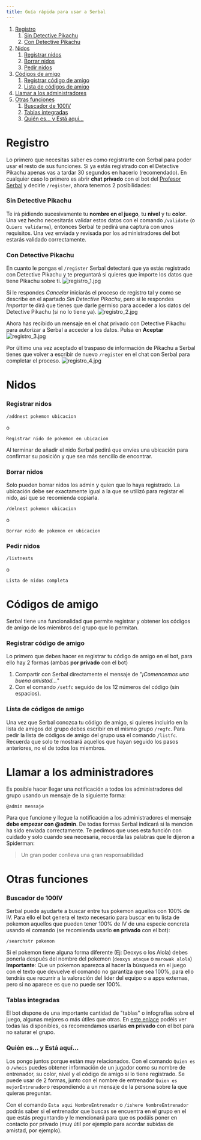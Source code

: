 ```yaml
---
title: Guía rápida para usar a Serbal
---
```

1. [Registro](#registro)  
    1. [Sin Detective Pikachu](#sin-detective-pikachu)  
    2. [Con Detective Pikachu](#con-detective-pikachu)  
2. [Nidos](#nidos)  
    1. [Registrar nidos](#registrar-nidos)  
    2. [Borrar nidos](#borrar-nidos)  
    3. [Pedir nidos](#pedir-nidos)  
3. [Códigos de amigo](#códigos-de-amigo)  
    1. [Registrar código de amigo](#registrar-código-de-amigo)  
    2. [Lista de códigos de amigo](#lista-de-códigos-de-amigo)  
4. [Llamar a los administradores](#Llamar-a-los-administradores)  
5. [Otras funciones](#otras-funciones)  
    1. [Buscador de 100IV](#buscador-de-100iv)  
    2. [Tablas integradas](#tablas-integradas)  
    3. [Quién es… y Está aquí…](#quién-es-y-está-aquí)  
    
    
# Registro
Lo primero que necesitas saber es como registrarte con Serbal para poder usar el resto de sus funciones. Si ya estás registrado con el Detective Pikachu apenas vas a tardar 30 segundos en hacerlo (recomendado).
En cualquier caso lo primero es abrir **chat privado** con el bot del [Profesor Serbal](https://t.me/profserbalbot) y decirle `/register`, ahora tenemos 2 posibilidades:

### Sin Detective Pikachu
Te irá pidiendo sucesivamente tu **nombre en el juego**, tu **nivel** y tu **color**. Una vez hecho necesitarás validar estos datos con el comando `/validate` (o `Quiero validarme`), entonces Serbal te pedirá una captura con unos requisitos. Una vez enviada y revisada por los administradores del bot estarás validado correctamente.

### Con Detective Pikachu
En cuanto le pongas el `/register` Serbal detectará que ya estás registrado con Detective Pikachu y te preguntará si quieres que importe los datos que tiene Pikachu sobre ti.
![registro_1.jpg](images/registro_1.jpg)

Si le respondes *Cancelar* iniciarás el proceso de registro tal y como se describe en el apartado *Sin Detective Pikachu*, pero si le respondes *Importar* te dirá que tienes que darle permiso para acceder a los datos del Detective Pikachu (si no lo tiene ya).
![registro_2.jpg](images/registro_2.jpg)

Ahora has recibido un mensaje en el chat privado con Detective Pikachu para autorizar a Serbal a acceder a los datos. Pulsa en **Aceptar**
![registro_3.jpg](images/registro_3.jpg)

Por último una vez aceptado el traspaso de información de Pikachu a Serbal tienes que volver a escribir de nuevo `/register` en el chat con Serbal para completar el proceso.
![registro_4.jpg](images/registro_4.jpg)


# Nidos
### Registrar nidos
~~~
/addnest pokemon ubicacion
~~~
o
~~~
Registrar nido de pokemon en ubicacion
~~~
Al terminar de añadir el nido Serbal pedirá que envíes una ubicación para confirmar su posición y que sea más sencillo de encontrar.

### Borrar nidos
Solo pueden borrar nidos los admin y quien que lo haya registrado. La ubicación debe ser exactamente igual a la que se utilizó para registar el nido, así que se recomienda copiarla.
~~~
/delnest pokemon ubicacion
~~~
o
~~~
Borrar nido de pokemon en ubicacion
~~~

### Pedir nidos
~~~
/listnests
~~~
o
~~~
Lista de nidos completa
~~~

# Códigos de amigo
Serbal tiene una funcionalidad que permite registrar y obtener los códigos de amigo de los miembros del grupo que lo permitan. 

### Registrar código de amigo
Lo primero que debes hacer es registrar tu código de amigo en el bot, para ello hay 2 formas (ambas **por privado** con el bot)
1. Compartir con Serbal directamente el mensaje de "*¡Comencemos una buena amistad...*"
2. Con el comando `/setfc` seguido de los 12 números del código (sin espacios).

### Lista de códigos de amigo
Una vez que Serbal conozca tu código de amigo, si quieres incluirlo en la lista de amigos del grupo debes escribir en el mismo grupo `/regfc`.
Para pedir la lista de códigos de amigo del grupo usa el comando `/listfc`. Recuerda que solo te mostrará aquellos que hayan seguido los pasos anteriores, no el de todos los miembros.

# Llamar a los administradores
Es posible hacer llegar una notificación a todos los administradores del grupo usando un mensaje de la siguiente forma:
~~~
@admin mensaje
~~~
Para que funcione y llegue la notificación a los administradores el mensaje **debe empezar con @admin**. De todas formas Serbal indicará si la mención ha sido enviada correctamente.
Te pedimos que uses esta función con cuidado y solo cuando sea necesaria, recuerda las palabras que le dijeron a Spiderman:

>Un gran poder conlleva una gran responsabilidad


# Otras funciones
### Buscador de 100IV
Serbal puede ayudarte a buscar entre tus pokemon aquellos con 100% de IV. Para ello el bot genera el texto necesario para buscar en tu lista de pokemon aquellos que pueden tener 100% de IV de una especie concreta usando el comando (se recomienda usarlo **en privado** con el bot):
~~~
/searchstr pokemon
~~~
Si el pokemon tiene alguna forma diferente (Ej: Deoxys o los Alola) debes ponerla después del nombre del pokemon (`deoxys ataque` o `marowak alola`)  
**Importante**: Que un pokemon aparezca al hacer la búsqueda en el juego con el texto que devuelve el comando no garantiza que sea 100%, para ello tendrás que recurrir a la valoración del líder del equipo o a apps externas, pero si no aparece es que no puede ser 100%. 

### Tablas integradas
El bot dispone de una importante cantidad de "tablas" o infografías sobre el juego, algunas mejores o más útiles que otras. En [este enlace](https://xblau.com/serbal/tables) podéis ver todas las disponibles, os recomendamos usarlas **en privado** con el bot para no saturar el grupo.

### Quién es... y Está aquí...
Los pongo juntos porque están muy relacionados. Con el comando `Quien es` o `/whois` puedes obtener información de un jugador como su nombre de entrenador, su color, nivel y el código de amigo si lo tiene registrado. Se puede usar de 2 formas, junto con el nombre de entrenador `Quien es mejorEntrenador`o respondiendo a un mensaje de la persona sobre la que quieras preguntar.

Con el comando `Esta aqui NombreEntrenador` o `/ishere NombreEntrenador` podrás saber si el entrenador que buscas se encuentra en el grupo en el que estás preguntando y le mencionará para que os podáis poner en contacto por privado (muy útil por ejemplo para acordar subidas de amistad, por ejemplo).
